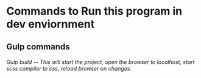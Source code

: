# Commands to Run this program in dev enviornment

## Gulp commands
###### Gulp build -- This will start the project, open the browser to localhost, start scss compiler to css, reload browser on changes.

